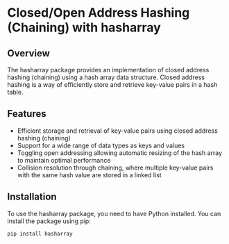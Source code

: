 # Closed/Open Address Hashing (Chaining) with hasharray

## Overview

The hasharray package provides an implementation of closed address hashing (chaining) using a hash array data structure. Closed address hashing is a way of efficiently store and retrieve key-value pairs in a hash table.

## Features

- Efficient storage and retrieval of key-value pairs using closed address hashing (chaining)
- Support for a wide range of data types as keys and values
- Toggling open addressing allowing automatic resizing of the hash array to maintain optimal performance
- Collision resolution through chaining, where multiple key-value pairs with the same hash value are stored in a linked list

## Installation

To use the hasharray package, you need to have Python installed. You can install the package using pip:

```
pip install hasharray
```